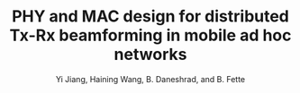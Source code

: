 ---
type: inproceedings
title: PHY and MAC design for distributed Tx-Rx beamforming in mobile ad hoc networks
author: Yi Jiang, Haining Wang, B. Daneshrad, and B. Fette
journal:
volume:
number:
year: 2014
month: Oct
doi: 10.1109/MILCOM.2014.152
pages: 885-890
publisher:
booktitle: Proc. of IEEE Military Communications Conference (MILCOM)
note:
sort_key: 201410
---